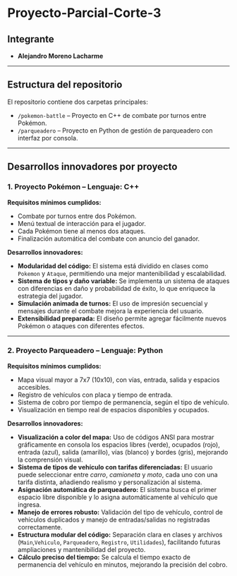 # Proyecto-Parcial-Corte-3

## Integrante

- **Alejandro Moreno Lacharme**

---

## Estructura del repositorio

El repositorio contiene dos carpetas principales:

- `/pokemon-battle` – Proyecto en C++ de combate por turnos entre Pokémon.
- `/parqueadero` – Proyecto en Python de gestión de parqueadero con interfaz por consola.

---

## Desarrollos innovadores por proyecto

### 1. **Proyecto Pokémon – Lenguaje: C++**

**Requisitos mínimos cumplidos:**
- Combate por turnos entre dos Pokémon.
- Menú textual de interacción para el jugador.
- Cada Pokémon tiene al menos dos ataques.
- Finalización automática del combate con anuncio del ganador.

**Desarrollos innovadores:**
- **Modularidad del código:** El sistema está dividido en clases como `Pokemon` y `Ataque`, permitiendo una mejor mantenibilidad y escalabilidad.
- **Sistema de tipos y daño variable:** Se implementa un sistema de ataques con diferencias en daño y probabilidad de éxito, lo que enriquece la estrategia del jugador.
- **Simulación animada de turnos:** El uso de impresión secuencial y mensajes durante el combate mejora la experiencia del usuario.
- **Extensibilidad preparada:** El diseño permite agregar fácilmente nuevos Pokémon o ataques con diferentes efectos.

---

### 2. **Proyecto Parqueadero – Lenguaje: Python**

**Requisitos mínimos cumplidos:**
- Mapa visual mayor a 7x7 (10x10), con vías, entrada, salida y espacios accesibles.
- Registro de vehículos con placa y tiempo de entrada.
- Sistema de cobro por tiempo de permanencia, según el tipo de vehículo.
- Visualización en tiempo real de espacios disponibles y ocupados.

**Desarrollos innovadores:**
- **Visualización a color del mapa:** Uso de códigos ANSI para mostrar gráficamente en consola los espacios libres (verde), ocupados (rojo), entrada (azul), salida (amarillo), vías (blanco) y bordes (gris), mejorando la comprensión visual.
- **Sistema de tipos de vehículo con tarifas diferenciadas:** El usuario puede seleccionar entre *carro*, *camioneta* y *moto*, cada uno con una tarifa distinta, añadiendo realismo y personalización al sistema.
- **Asignación automática de parqueadero:** El sistema busca el primer espacio libre disponible y lo asigna automáticamente al vehículo que ingresa.
- **Manejo de errores robusto:** Validación del tipo de vehículo, control de vehículos duplicados y manejo de entradas/salidas no registradas correctamente.
- **Estructura modular del código:** Separación clara en clases y archivos (`Main`,`Vehiculo`, `Parqueadero`, `Registro`, `Utilidades`), facilitando futuras ampliaciones y mantenibilidad del proyecto.
- **Cálculo preciso del tiempo:** Se calcula el tiempo exacto de permanencia del vehículo en minutos, mejorando la precisión del cobro.
